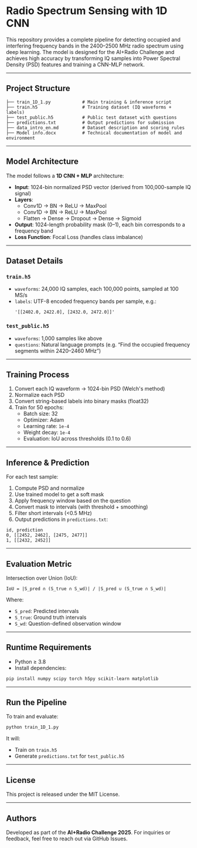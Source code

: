 
# Radio Spectrum Sensing with 1D CNN

This repository provides a complete pipeline for detecting occupied and interfering frequency bands in the 2400–2500 MHz radio spectrum using deep learning. The model is designed for the AI+Radio Challenge and achieves high accuracy by transforming IQ samples into Power Spectral Density (PSD) features and training a CNN-MLP network.

---

## Project Structure

```
├── train_1D_1.py            # Main training & inference script
├── train.h5                 # Training dataset (IQ waveforms + labels)
├── test_public.h5           # Public test dataset with questions
├── predictions.txt          # Output predictions for submission
├── data_intro_en.md         # Dataset description and scoring rules
├── Model info.docx          # Technical documentation of model and environment
```

---

## Model Architecture

The model follows a **1D CNN + MLP** architecture:
- **Input**: 1024-bin normalized PSD vector (derived from 100,000-sample IQ signal)
- **Layers**:
  - Conv1D → BN → ReLU → MaxPool
  - Conv1D → BN → ReLU → MaxPool
  - Flatten → Dense → Dropout → Dense → Sigmoid
- **Output**: 1024-length probability mask (0–1), each bin corresponds to a frequency band
- **Loss Function**: Focal Loss (handles class imbalance)

---

## Dataset Details

### `train.h5`
- `waveforms`: 24,000 IQ samples, each 100,000 points, sampled at 100 MS/s
- `labels`: UTF-8 encoded frequency bands per sample, e.g.:
  ```
  '[[2402.0, 2422.0], [2432.0, 2472.0]]'
  ```

### `test_public.h5`
- `waveforms`: 1,000 samples like above
- `questions`: Natural language prompts (e.g. “Find the occupied frequency segments within 2420–2460 MHz”)

---

## Training Process

1. Convert each IQ waveform → 1024-bin PSD (Welch's method)
2. Normalize each PSD
3. Convert string-based labels into binary masks (float32)
4. Train for 50 epochs:
   - Batch size: 32
   - Optimizer: Adam
   - Learning rate: `1e-4`
   - Weight decay: `1e-4`
   - Evaluation: IoU across thresholds (0.1 to 0.6)

---

## Inference & Prediction

For each test sample:
1. Compute PSD and normalize
2. Use trained model to get a soft mask
3. Apply frequency window based on the question
4. Convert mask to intervals (with threshold + smoothing)
5. Filter short intervals (<0.5 MHz)
6. Output predictions in `predictions.txt`:

```csv
id, prediction
0, [[2452, 2462], [2475, 2477]]
1, [[2432, 2452]]
```

---

## Evaluation Metric

Intersection over Union (IoU):

```
IoU = |S_pred ∩ (S_true ∩ S_wd)| / |S_pred ∪ (S_true ∩ S_wd)|
```

Where:
- `S_pred`: Predicted intervals
- `S_true`: Ground truth intervals
- `S_wd`: Question-defined observation window

---

## Runtime Requirements

- Python ≥ 3.8
- Install dependencies:

```bash
pip install numpy scipy torch h5py scikit-learn matplotlib
```

---

## Run the Pipeline

To train and evaluate:

```bash
python train_1D_1.py
```

It will:
- Train on `train.h5`
- Generate `predictions.txt` for `test_public.h5`

---

## License

This project is released under the MIT License.

---

## Authors

Developed as part of the **AI+Radio Challenge 2025**. For inquiries or feedback, feel free to reach out via GitHub Issues.
